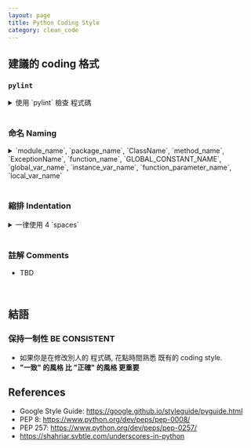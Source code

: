 ```yaml
---
layout: page
title: Python Coding Style
category: clean_code
---
```


## 建議的 coding 格式

### `pylint`
<details><summary markdown="span">使用 `pylint` 檢查 程式碼</summary>
  
* 透過 `pip install pylint` 安裝
* `pylint XXX.py` 執行
* `pylint` 並非完美, 僅是一個輔助工具. 你應該事情況
  * 修改程式碼
  * 將部分報錯 加入 ignore list (過多報錯, 可能導致你忽略真正需要修改的資訊)
</details><br/>

### 命名 Naming
<details><summary markdown="span">`module_name`, `package_name`, `ClassName`, `method_name`, `ExceptionName`, `function_name`, `GLOBAL_CONSTANT_NAME`, `global_var_name`, `instance_var_name`, `function_parameter_name`, `local_var_name`</summary>
  
#### 不允許採用
* 單一字元名稱 single character names (e.g. `a`, `b`, `c`)
  * counters 或 iterators 除外, 通常使用 `i`, `j`, `k`
* 在 package/module name 中使用 dashes(`-`)
  * e.g. 創建一個module 叫做 `calculate-histogram.py`
* 前後雙底線 `__double_leading_and_trailing_underscore__`
  * 為Python內部保留 reserved by Python
#### 慣例 Convention
* `internal`: 僅使用於某module 或 以protected/private的形式存於某class的 變數或函示
* 前綴單底線(`_`): 僅 慣例上代表, 該 變數或函示 為 internal 使用
  * 前綴單底線 不具備實際 internal 效應, 僅特殊情況下提供 internal 保護
  * e.g. 在 `import * from` 時不會出現
* 前綴雙底線(`__`): 對 編譯器interpreter 有實際意義, 將使 變數或函示 變成 internal
  * 舉下面例子, <https://shahriar.svbtle.com/underscores-in-python>
 
  ```python
  >>> class A(object):
  ...     def _internal_use(self):
  ...         pass
  ...     def __method_name(self):
  ...         pass
  ... 
  >>> dir(A())
  ['_A__method_name', ..., '_internal_use']
  ```
  可以發現 前綴雙底線 `__method_name` 將被編譯器 自動取代成 `_A__method_name`<br/>
  這在處理 繼承 inherit 時是有幫助的
  
  ```python
  >>> class B(A):
  ...     def __method_name(self):
  ...         pass
  ... 
  >>> dir(B())
  ['_A__method_name', '_B__method_name', ..., '_internal_use']
  ```
* class 名稱 使用 `CapWords`, module 名稱 使用 `lower_with_under.py`
  * e.g. 避免出現 `from StringIO import StringIO` 的尷尬情況
    
#### Naming Table
 
Type | Public | Internal
--- | --- | ---
Packages |	snake_case	|
Modules | snake_case | 	_snake_case
Classes |	CapWords |	_CapWords
Exceptions	| CapWords	|
Functions |	snake_case() |	_snake_case()
Global/Class Constants |	CAPS_WITH_UNDER |	_CAPS_WITH_UNDER
Global/Class Variables |	lower_with_under	| _snake_case
Instance Variables	| snake_case |	_snake_case (protected) or __snake_case (private)
Method Names |	snake_case() |	_snake_case() (protected) or __snake_case() (private)
Function/Method Params |	snake_case	|
Local Variables |	snake_case	|
</details><br/>

### 縮排 Indentation
<details><summary markdown="span">一律使用 4 `spaces`</summary>
  
* 永遠不可將 `tabs` 跟 `spaces` 混用
* 當需要以 多行 表示程式碼時, 可以考慮以下兩種方案
  * 使用 4 `spaces` 做縮排開頭
  * 使用 垂直方向 對齊

```python
YES:   # Aligned with opening delimiter
       foo = long_function_name(var_one, var_two,
                                var_three, var_four)

       # Aligned with opening delimiter in a dictionary
       foo = {
           long_dictionary_key: value1 +
                                value2,
           ...
       }

       # 4-space hanging indent; nothing on first line
       foo = long_function_name(
           var_one, var_two, var_three,
           var_four)

       # 4-space hanging indent in a dictionary
       foo = {
           long_dictionary_key:
               long_dictionary_value,
           ...
       }
```
```python
NO:    # Stuff on first line forbidden
       foo = long_function_name(var_one, var_two,
           var_three, var_four)

       # 2-space hanging indent forbidden
       foo = long_function_name(
         var_one, var_two, var_three,
         var_four)

       # No hanging indent in a dictionary
       foo = {
           long_dictionary_key:
               long_dictionary_value,
               ...
       }
```


</details><br/>

### 註解 Comments
* TBD
<br/>

## 結語
### **保持一制性 BE CONSISTENT**
* 如果你是在修改別人的 程式碼, 花點時間熟悉 既有的 coding style.
* **"一致" 的風格 比 "正確" 的風格 更重要**


## References
* Google Style Guide: <https://google.github.io/styleguide/pyguide.html>
* PEP 8: <https://www.python.org/dev/peps/pep-0008/>
* PEP 257: <https://www.python.org/dev/peps/pep-0257/>
* <https://shahriar.svbtle.com/underscores-in-python>
